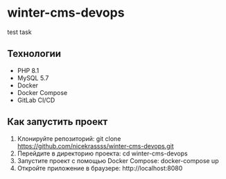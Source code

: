 # winter-cms-devops
test task
## Технологии
- PHP 8.1
- MySQL 5.7
- Docker
- Docker Compose
- GitLab CI/CD
## Как запустить проект
1. Клонируйте репозиторий:
   git clone https://github.com/nicekrassss/winter-cms-devops.git
2. Перейдите в директорию проекта:
   cd winter-cms-devops
3. Запустите проект с помощью Docker Compose:
   docker-compose up
4. Откройте приложение в браузере:
   http://localhost:8080
